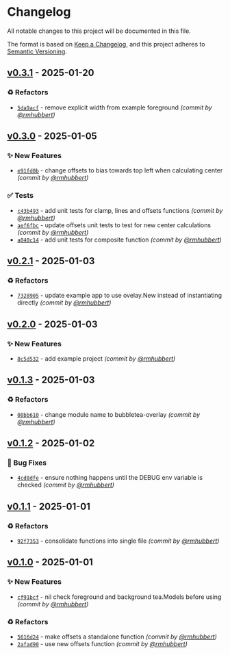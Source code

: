 # Changelog
All notable changes to this project will be documented in this file.

The format is based on [Keep a Changelog](https://keepachangelog.com/en/1.0.0/),
and this project adheres to [Semantic Versioning](https://semver.org/spec/v2.0.0.html).

## [v0.3.1] - 2025-01-20
### :recycle: Refactors
- [`5da9acf`](https://github.com/rmhubbert/bubbletea-overlay/commit/5da9acfd6a2acc5ff1df7609230ed1d037e035ce) - remove explicit width from example foreground *(commit by [@rmhubbert](https://github.com/rmhubbert))*


## [v0.3.0] - 2025-01-05
### :sparkles: New Features
- [`e91fd0b`](https://github.com/rmhubbert/bubbletea-overlay/commit/e91fd0b06dca529cdad4b4e197975923a43cf95e) - change offsets to bias towards top left when calculating center *(commit by [@rmhubbert](https://github.com/rmhubbert))*

### :white_check_mark: Tests
- [`c43b493`](https://github.com/rmhubbert/bubbletea-overlay/commit/c43b4932a6896b41e3baefeda74c806b3a23736e) - add unit tests for clamp, lines and offsets functions *(commit by [@rmhubbert](https://github.com/rmhubbert))*
- [`aef6fbc`](https://github.com/rmhubbert/bubbletea-overlay/commit/aef6fbc8735e9c390a9dc09d2c8ae9b2a117ea24) - update offsets unit tests to test for new center calculations *(commit by [@rmhubbert](https://github.com/rmhubbert))*
- [`a040c14`](https://github.com/rmhubbert/bubbletea-overlay/commit/a040c1475d8d616ede4cc58c0ed80a226a32d348) - add unit tests for composite function *(commit by [@rmhubbert](https://github.com/rmhubbert))*


## [v0.2.1] - 2025-01-03
### :recycle: Refactors
- [`7328905`](https://github.com/rmhubbert/bubbletea-overlay/commit/7328905dd01ae14f2204041a44bc1596f4374377) - update example app to use ovelay.New instead of instantiating directly *(commit by [@rmhubbert](https://github.com/rmhubbert))*


## [v0.2.0] - 2025-01-03
### :sparkles: New Features
- [`8c5d532`](https://github.com/rmhubbert/bubbletea-overlay/commit/8c5d53283915997fb03c37f970a4fb4c2ffe65e5) - add example project *(commit by [@rmhubbert](https://github.com/rmhubbert))*


## [v0.1.3] - 2025-01-03
### :recycle: Refactors
- [`08bb610`](https://github.com/rmhubbert/bubbletea-overlay/commit/08bb6105480106c7cfd4787cb1abdc3c491bdaac) - change module name to bubbletea-overlay *(commit by [@rmhubbert](https://github.com/rmhubbert))*


## [v0.1.2] - 2025-01-02
### :bug: Bug Fixes
- [`4cd8dfe`](https://github.com/rmhubbert/bubble-overlay/commit/4cd8dfe4b9f8759a69bea11bd65669fd772aaefe) - ensure nothing happens until the DEBUG env variable is checked *(commit by [@rmhubbert](https://github.com/rmhubbert))*


## [v0.1.1] - 2025-01-01
### :recycle: Refactors
- [`92f7353`](https://github.com/rmhubbert/bubble-overlay/commit/92f7353931f99bdbe6298fa2a0ecb657a98924b6) - consolidate functions into single file *(commit by [@rmhubbert](https://github.com/rmhubbert))*


## [v0.1.0] - 2025-01-01
### :sparkles: New Features
- [`cf91bcf`](https://github.com/rmhubbert/bubble-overlay/commit/cf91bcf393da1ecb84847e5a903398374a2a17a9) - nil check foreground and background tea.Models before using *(commit by [@rmhubbert](https://github.com/rmhubbert))*

### :recycle: Refactors
- [`5616d24`](https://github.com/rmhubbert/bubble-overlay/commit/5616d243ad2561e3aece3324280d1a684d3e7eaf) - make offsets a standalone function *(commit by [@rmhubbert](https://github.com/rmhubbert))*
- [`2afad90`](https://github.com/rmhubbert/bubble-overlay/commit/2afad9017a5c7abb7439f6f2672abb72293982b1) - use new offsets function *(commit by [@rmhubbert](https://github.com/rmhubbert))*

[v0.1.0]: https://github.com/rmhubbert/bubble-overlay/compare/v0.0.1...v0.1.0
[v0.1.1]: https://github.com/rmhubbert/bubble-overlay/compare/v0.1.0...v0.1.1
[v0.1.2]: https://github.com/rmhubbert/bubble-overlay/compare/v0.1.1...v0.1.2
[v0.1.3]: https://github.com/rmhubbert/bubbletea-overlay/compare/v0.1.2...v0.1.3
[v0.2.0]: https://github.com/rmhubbert/bubbletea-overlay/compare/v0.1.3...v0.2.0
[v0.2.1]: https://github.com/rmhubbert/bubbletea-overlay/compare/v0.2.0...v0.2.1
[v0.3.0]: https://github.com/rmhubbert/bubbletea-overlay/compare/v0.2.1...v0.3.0
[v0.3.1]: https://github.com/rmhubbert/bubbletea-overlay/compare/v0.3.0...v0.3.1
